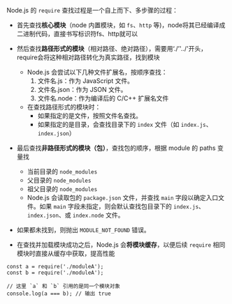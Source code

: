 Node.js 的 `require` 查找过程是一个自上而下、多步骤的过程：

- 首先查找**核心模块**（node 内置模块，如 `fs`、`http` 等)，node将其已经编译成二进制代码，直接书写标识符fs、http就可以

- 然后查找**路径形式的模块**（相对路径、绝对路径），需要用‘./’'../'开头，require会将这种相对路径转化为真实路径，找到模块
  - Node.js 会尝试以下几种文件扩展名，按顺序查找：
    1. 文件名.js：作为 JavaScript 文件。
    2. 文件名.json：作为 JSON 文件。
    3. 文件名.node：作为编译后的 C/C++ 扩展名文件
  - 在查找路径形式的模块时：
    - 如果指定的是文件，按照文件名查找。
    - 如果指定的是目录，会查找目录下的 `index` 文件（如 `index.js`、`index.json`）

- 最后查找**非路径形式的模块（包）**，查找包的顺序，根据 module 的 paths 变量找
  - 当前目录的 `node_modules`
  - 父目录的 `node_modules`
  - 祖父目录的 `node_modules`
  - Node.js 会读取包的 `package.json` 文件，并查找 `main` 字段以确定入口文件。如果 `main` 字段未指定，则会默认查找包目录下的 `index.js`、`index.json`、或 `index.node` 文件。

- 如果都未找到，则抛出 `MODULE_NOT_FOUND` 错误。
- 在查找并加载模块成功之后，Node.js 会**将模块缓存**，以便后续 `require` 相同模块时直接从缓存中获取，提高性能

```
const a = require('./moduleA');
const b = require('./moduleA');

// 这里 `a` 和 `b` 引用的是同一个模块对象
console.log(a === b); // 输出 true
```

